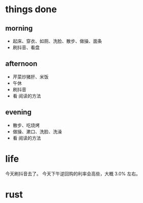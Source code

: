 # things done
## morning
* 起床、穿衣、如厕、洗脸、散步、做操、面条
* 刷抖音、看盘
## afternoon
* 芹菜炒猪肝、米饭
* 午休
* 刷抖音
* 看 阅读的方法
## evening
* 散步、吃烧烤
* 做操、漱口、洗脸、洗澡
* 看 阅读的方法

# life
今天刷抖音去了。
今天下午逆回购的利率会高些，大概 3.0% 左右。

# rust
